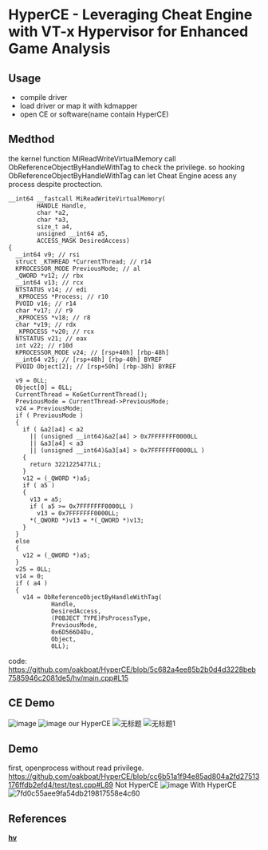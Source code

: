 # HyperCE - Leveraging Cheat Engine with VT-x Hypervisor for Enhanced Game Analysis

## Usage
- compile driver
- load driver or map it with kdmapper
- open CE or software(name contain HyperCE)

## Medthod
the kernel function MiReadWriteVirtualMemory call ObReferenceObjectByHandleWithTag to check the privilege.
so hooking ObReferenceObjectByHandleWithTag can let Cheat Engine acess any process despite proctection.
```
__int64 __fastcall MiReadWriteVirtualMemory(
        HANDLE Handle,
        char *a2,
        char *a3,
        size_t a4,
        unsigned __int64 a5,
        ACCESS_MASK DesiredAccess)
{
  __int64 v9; // rsi
  struct _KTHREAD *CurrentThread; // r14
  KPROCESSOR_MODE PreviousMode; // al
  _QWORD *v12; // rbx
  __int64 v13; // rcx
  NTSTATUS v14; // edi
  _KPROCESS *Process; // r10
  PVOID v16; // r14
  char *v17; // r9
  _KPROCESS *v18; // r8
  char *v19; // rdx
  _KPROCESS *v20; // rcx
  NTSTATUS v21; // eax
  int v22; // r10d
  KPROCESSOR_MODE v24; // [rsp+40h] [rbp-48h]
  __int64 v25; // [rsp+48h] [rbp-40h] BYREF
  PVOID Object[2]; // [rsp+50h] [rbp-38h] BYREF

  v9 = 0LL;
  Object[0] = 0LL;
  CurrentThread = KeGetCurrentThread();
  PreviousMode = CurrentThread->PreviousMode;
  v24 = PreviousMode;
  if ( PreviousMode )
  {
    if ( &a2[a4] < a2
      || (unsigned __int64)&a2[a4] > 0x7FFFFFFF0000LL
      || &a3[a4] < a3
      || (unsigned __int64)&a3[a4] > 0x7FFFFFFF0000LL )
    {
      return 3221225477LL;
    }
    v12 = (_QWORD *)a5;
    if ( a5 )
    {
      v13 = a5;
      if ( a5 >= 0x7FFFFFFF0000LL )
        v13 = 0x7FFFFFFF0000LL;
      *(_QWORD *)v13 = *(_QWORD *)v13;
    }
  }
  else
  {
    v12 = (_QWORD *)a5;
  }
  v25 = 0LL;
  v14 = 0;
  if ( a4 )
  {
    v14 = ObReferenceObjectByHandleWithTag(
            Handle,
            DesiredAccess,
            (POBJECT_TYPE)PsProcessType,
            PreviousMode,
            0x6D566D4Du,
            Object,
            0LL);
```
code:
https://github.com/oakboat/HyperCE/blob/5c682a4ee85b2b0d4d3228beb7585946c2081de5/hv/main.cpp#L15

## CE Demo
![image](https://github.com/user-attachments/assets/49fb1a7f-3c89-4b41-95d2-0fbde873965b)
![image](https://github.com/user-attachments/assets/081c682f-4769-49cb-b0f1-8f8b06532b2e)
our HyperCE
![无标题](https://github.com/user-attachments/assets/0f39374d-38e9-4907-8757-7a4bd23c0d5c)
![无标题1](https://github.com/user-attachments/assets/82b1e0a4-75a8-4af8-abd1-93b8d0e956c8)

## Demo

first, openprocess without read privilege.
https://github.com/oakboat/HyperCE/blob/cc6b51a1f94e85ad804a2fd27513176ffdb2efd4/test/test.cpp#L89
Not HyperCE
![image](https://github.com/user-attachments/assets/b493d711-6f76-4167-9f76-ab6726603544)
With HyperCE
![7fd0c55aee9fa54db219817558e4c60](https://github.com/user-attachments/assets/7bab7d76-c463-42d0-a5ee-554e63487bd4)

## References

**[hv](https://github.com/jonomango/hv)**
